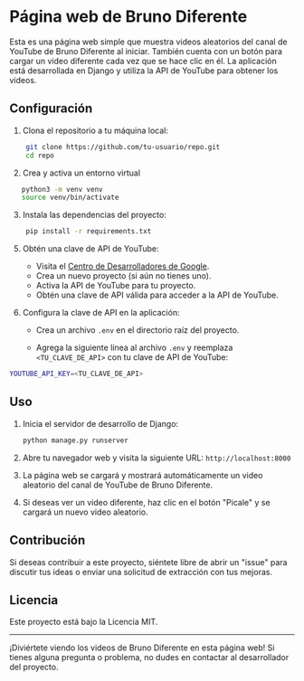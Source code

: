 
# Página web de Bruno Diferente

Esta es una página web simple que muestra videos aleatorios del canal de YouTube de Bruno Diferente al iniciar. También cuenta con un botón para cargar un video diferente cada vez que se hace clic en él. La aplicación está desarrollada en Django y utiliza la API de YouTube para obtener los videos.

## Configuración

1.  Clona el repositorio a tu máquina local:
```bash
    git clone https://github.com/tu-usuario/repo.git
    cd repo
```
2.  Crea y activa un entorno virtual    
 ```bash    
    python3 -m venv venv
    source venv/bin/activate
   ```
3.  Instala las dependencias del proyecto:
```bash
    pip install -r requirements.txt
```
5.  Obtén una clave de API de YouTube:
    
    -   Visita el [Centro de Desarrolladores de Google](https://console.developers.google.com/).
    -   Crea un nuevo proyecto (si aún no tienes uno).
    -   Activa la API de YouTube para tu proyecto.
    -   Obtén una clave de API válida para acceder a la API de YouTube.
6.  Configura la clave de API en la aplicación:
    
    -   Crea un archivo `.env` en el directorio raíz del proyecto.
        
    -   Agrega la siguiente línea al archivo `.env` y reemplaza `<TU_CLAVE_DE_API>` con tu clave de API de YouTube:  
 ```bash        
YOUTUBE_API_KEY=<TU_CLAVE_DE_API>
``` 
        

## Uso

1.  Inicia el servidor de desarrollo de Django:
    
     ```bash
    python manage.py runserver
    ``` 
    
2.  Abre tu navegador web y visita la siguiente URL: `http://localhost:8000`
    
3.  La página web se cargará y mostrará automáticamente un video aleatorio del canal de YouTube de Bruno Diferente.
    
4.  Si deseas ver un video diferente, haz clic en el botón "Picale" y se cargará un nuevo video aleatorio.
    

## Contribución

Si deseas contribuir a este proyecto, siéntete libre de abrir un "issue" para discutir tus ideas o enviar una solicitud de extracción con tus mejoras.

## Licencia

Este proyecto está bajo la Licencia MIT.

----------

¡Diviértete viendo los videos de Bruno Diferente en esta página web! Si tienes alguna pregunta o problema, no dudes en contactar al desarrollador del proyecto.

